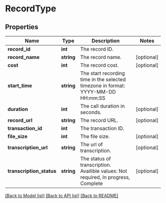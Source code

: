 # RecordType

## Properties
Name | Type | Description | Notes
------------ | ------------- | ------------- | -------------
**record_id** | **int** | The record ID. | 
**record_name** | **string** | The record name. | [optional] 
**cost** | **int** | The record cost. | [optional] 
**start_time** | **string** | The start recording time in the selected timezone in format: YYYY-MM-DD HH:mm:SS | 
**duration** | **int** | The call duration in seconds. | [optional] 
**record_url** | **string** | The record URL. | [optional] 
**transaction_id** | **int** | The transaction ID. | 
**file_size** | **int** | The file size. | [optional] 
**transcription_url** | **string** | The url of transcription. | [optional] 
**transcription_status** | **string** | The status of transcription. Availible values: Not required, In progress, Complete | [optional] 

[[Back to Model list]](../README.md#documentation-for-models) [[Back to API list]](../README.md#documentation-for-api-endpoints) [[Back to README]](../README.md)


